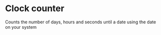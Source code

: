 # Clock counter

Counts the number of days, hours and seconds until a date using the date on your system